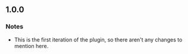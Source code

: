 1.0.0
-----

### Notes
* This is the first iteration of the plugin, so there aren't any changes to mention here.
